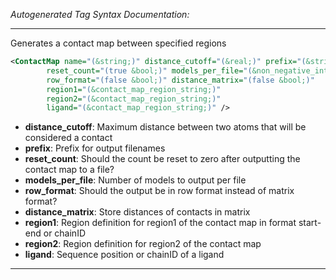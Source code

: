 _Autogenerated Tag Syntax Documentation:_

---
Generates a contact map between specified regions

```xml
<ContactMap name="(&string;)" distance_cutoff="(&real;)" prefix="(&string;)"
        reset_count="(true &bool;)" models_per_file="(&non_negative_integer;)"
        row_format="(false &bool;)" distance_matrix="(false &bool;)"
        region1="(&contact_map_region_string;)"
        region2="(&contact_map_region_string;)"
        ligand="(&contact_map_region_string;)" />
```

-   **distance_cutoff**: Maximum distance between two atoms that will be considered a contact
-   **prefix**: Prefix for output filenames
-   **reset_count**: Should the count be reset to zero after outputting the contact map to a file?
-   **models_per_file**: Number of models to output per file
-   **row_format**: Should the output be in row format instead of matrix format?
-   **distance_matrix**: Store distances of contacts in matrix
-   **region1**: Region definition for region1 of the contact map in format start-end or chainID
-   **region2**: Region definition for region2 of the contact map
-   **ligand**: Sequence position or chainID of a ligand

---
